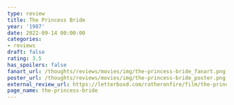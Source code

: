 ```yaml
---
type: review
title: The Princess Bride
year: '1987'
date: 2022-09-14 00:00:00
categories:
- reviews
draft: false
rating: 3.5
has_spoilers: false
fanart_url: /thoughts/reviews/movies/img/the-princess-bride_fanart.png
poster_url: /thoughts/reviews/movies/img/the-princess-bride_poster.png
external_review_url: https://letterboxd.com/ratheronfire/film/the-princess-bride/
page_name: the-princess-bride
---
```


